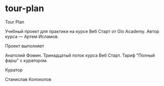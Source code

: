 # tour-plan

Tour Plan

Учебный проект для практики на курсе Веб Старт от Glo Academy. Автор курса — Артем Исламов.

Проект выполняет

Анатолий Фомин. Тринадцатый поток курса Веб Старт. Тариф "Полный фарш" с куратором.

Куратор

Станислав Колоколов
